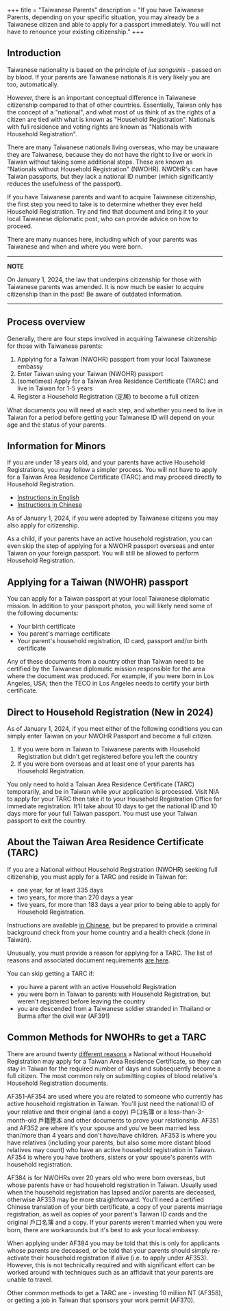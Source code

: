 +++
title = "Taiwanese Parents"
description = "If you have Taiwanese Parents, depending on your specific situation, you may already be a Taiwanese citizen and able to apply for a passport immediately. You will not have to renounce your existing citizenship."
+++

## Introduction
Taiwanese nationality is based on the principle of *jus sanguinis* - passed on by blood.
If your parents are Taiwanese nationals it is very likely you are too, automatically.

However, there is an important conceptual difference in Taiwanese citizenship compared to that of other countries.
 Essentially, Taiwan only has the concept of a "national", and what most of us think of as the rights of
 a citizen are tied with what is known as "Household Registration". Nationals with full residence and
 voting rights are known as "Nationals with Household Registration".

There are many Taiwanese nationals living overseas, who may be unaware they are Taiwanese, because they
 do not have the right to live or work in Taiwan without taking some additional steps. These are known as
 "Nationals without Household Registration" (NWOHR). NWOHR's can have Taiwan passports, but they lack
 a national ID number (which significantly reduces the usefulness of the passport).

If you have Taiwanese parents and want to acquire Taiwanese citizenship, the first step you need to take
 is to determine whether they ever held Household Registration. Try and find that document and bring it
 to your local Taiwanese diplomatic post, who can provide advice on how to proceed.

There are many nuances here, including which of your parents was Taiwanese and when and where you were born.

---
**NOTE**

On January 1, 2024, the law that underpins citizenship for those with Taiwanese parents was amended. It is now much be easier to acquire citizenship than in the past! Be aware of outdated information.

---

## Process overview
Generally, there are four steps involved in acquiring Taiwanese citizenship for those with Taiwanese parents:
1. Applying for a Taiwan (NWOHR) passport from your local Taiwanese embassy
1. Enter Taiwan using your Taiwan (NWOHR) passport
1. (sometimes) Apply for a Taiwan Area Residence Certificate (TARC) and live in Taiwan for 1-5 years
1. Register a Household Registration (定居) to become a full citizen

What documents you will need at each step, and whether you need to live in Taiwan for a period before
 getting your Taiwanese ID will depend on your age and the status of your parents.

## Information for Minors
If you are under 18 years old, and your parents have active Household Registrations,
 you may follow a simpler process. You will not have to apply for a
 Taiwan Area Residence Certificate (TARC) and may proceed directly to Household Registration.
* [Instructions in English](https://www.immigration.gov.tw/5475/5478/141465/141808/141948/)
* [Instructions in Chinese](https://www.immigration.gov.tw/5385/7244/7250/7281/%E5%AE%9A%E5%B1%85/36430/)

As of January 1, 2024, if you were adopted by Taiwanese citizens you may also apply for
citizenship. 

As a child, if your parents have an active household registration, you can even skip the step of
applying for a NWOHR passport overseas and enter Taiwan on your foreign passport. You
will still be allowed to perform Household Registration.

## Applying for a Taiwan (NWOHR) passport
You can apply for a Taiwan passport at your local Taiwanese diplomatic mission.
In addition to your passport photos, you will likely need some of the following documents:
* Your birth certificate
* You parent's marriage certificate
* Your parent's household registration, ID card, passport and/or birth certificate

Any of these documents from a country other than Taiwan need to be certified by the
Taiwanese diplomatic mission responsible for the area where the document was produced.
For example, if you were born in Los Angeles, USA; then the TECO in Los Angeles needs to certify your
 birth certificate.

## Direct to Household Registration (New in 2024)
As of January 1, 2024, if you meet either of the following conditions you can simply
enter Taiwan on your NWOHR Passport and become a full citizen.

1. If you were born in Taiwan to Taiwanese parents with Household Registration but didn't get registered before you left the country
2. If you were born overseas and at least one of your parents has Household Registration.

You only need to hold a Taiwan Area Residence Certificate (TARC) temporarily, and be in Taiwan while your
 application is processed. Visit NIA to apply for your TARC then take it to your Household Registration Office for immediate
registration. It'll take about 10 days to get the national ID and 10 days more for your full Taiwan passport.
You must use your Taiwan passport to exit the country.

## About the Taiwan Area Residence Certificate (TARC)
If you are a National without Household Registration (NWOHR) seeking full citizenship, you must apply for a TARC and
 reside in Taiwan for:
* one year, for at least 335 days
* two years, for more than 270 days a year
* five years, for more than 183 days a year
prior to being able to apply for Household Registration.

 Instructions are available [in Chinese](https://www.immigration.gov.tw/5385/7244/7250/7281/%E5%AE%9A%E5%B1%85/36430),
 but be prepared to provide a criminal background check from your home country and
 a health check (done in Taiwan).

Unusually, you must provide a reason for applying for a TARC. The list of reasons
 and associated document requirements [are here](https://law.immigration.gov.tw/FileDownload.jsp?id=2c9e748d8df73a86018df82a39e5008c).

You can skip getting a TARC if:
* you have a parent with an active Household Registration
* you were born in Taiwan to parents with Household Registration, but weren't registered before leaving the country
* you are descended from a Taiwanese soldier stranded in Thailand or Burma after the civil war (AF391)

## Common Methods for NWOHRs to get a TARC
There are around twenty [different reasons](https://www.immigration.gov.tw/media/42540/%E7%9B%B8%E9%97%9C%E8%AD%89%E6%98%8E%E6%96%87%E4%BB%B6%E4%B8%80%E8%A6%BD%E8%A1%A8.pdf)
 a National without Household Registration
may apply for a Taiwan Area Residence Certificate, so they can stay in Taiwan 
for the required number of days and subsequently become a full citizen. The most
common rely on submitting copies of blood relative's Household Registration documents.

AF351-AF354 are used where you are related to someone who currently has active household
registration in Taiwan. You'll just need the national ID of your relative and their
original (and a copy) 戶口名簿 or a less-than-3-month-old 戶籍謄本 and other documents
to prove your relationship. AF351 and AF352 are where it's your spouse and you've been married less than/more than 4 years and don't have/have children. AF353 is where you have relatives (including your parents, but also some more distant
blood relatives may count)
 who have an active household registration in Taiwan. AF354 is where
you have brothers, sisters or your spouse's parents with household registration.

AF384 is for NWOHRs over 20 years old who were born overseas, but whose parents have or 
had household registration in Taiwan. Usually used when the household registration has
lapsed and/or parents are deceased, otherwise AF353 may be more straightforward.
You'll need a certified Chinese translation of your
birth certificate, a copy of your parents marriage registration, as well as copies of your
parent's Taiwan ID cards and the original 戶口名簿 and a copy. If your parents weren't
married when you were born, there are workarounds but it's best to ask your local embassy.

When applying under AF384 you may be told that this is only for applicants whose parents
are deceased, or be told that your parents should simply re-activate their household
registration if alive (i.e. to apply under AF353). However, this is not technically
required and with significant effort can be worked around with techniques such as an
affidavit that your parents are unable to travel.

Other common methods to get a TARC are - investing 10 million NT (AF358),
or getting a job in Taiwan that sponsors your work permit (AF370).

